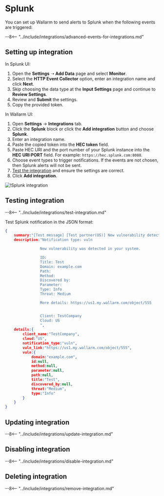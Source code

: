 #   Splunk

You can set up Wallarm to send alerts to Splunk when the following events are triggered:

--8<-- "../include/integrations/advanced-events-for-integrations.md"

##  Setting up integration

In Splunk UI:

1. Open the **Settings** ➝ **Add Data** page and select **Monitor**.
2. Select the **HTTP Event Collector** option, enter an integration name and click **Next**.
3. Skip choosing the data type at the **Input Settings** page and continue to **Review Settings**.
4. Review and **Submit** the settings.
5. Copy the provided token.

In Wallarm UI:

1. Open **Settings** → **Integrations** tab.
2. Click the **Splunk** block or click the **Add integration** button and choose **Splunk**.
3. Enter an integration name.
4. Paste the copied token into the **HEC token** field.
5. Paste HEC URI and the port number of your Splunk instance into the **HEC URI:PORT** field. For example: `https://hec.splunk.com:8088`.
6. Choose event types to trigger notifications. If the events are not chosen, then Splunk alerts will not be sent.
7. [Test the integration](#testing-integration) and ensure the settings are correct.
8. Click **Add integration**.

![!Splunk integration](../../../images/user-guides/settings/integrations/add-splunk-integration.png)

## Testing integration

--8<-- "../include/integrations/test-integration.md"

Test Splunk notification in the JSON format:

```json
{
    summary:"[Test message] [Test partner(US)] New vulnerability detected",
    description:"Notification type: vuln

                New vulnerability was detected in your system.

                ID: 
                Title: Test
                Domain: example.com
                Path: 
                Method: 
                Discovered by: 
                Parameter: 
                Type: Info
                Threat: Medium

                More details: https://us1.my.wallarm.com/object/555


                Client: TestCompany
                Cloud: US
                ",
    details:{
        client_name:"TestCompany",
        cloud:"US",
        notification_type:"vuln",
        vuln_link:"https://us1.my.wallarm.com/object/555",
        vuln:{
            domain:"example.com",
            id:null,
            method:null,
            parameter:null,
            path:null,
            title:"Test",
            discovered_by:null,
            threat:"Medium",
            type:"Info"
        }
    }
}
```

## Updating integration

--8<-- "../include/integrations/update-integration.md"

## Disabling integration

--8<-- "../include/integrations/disable-integration.md"

## Deleting integration

--8<-- "../include/integrations/remove-integration.md"
